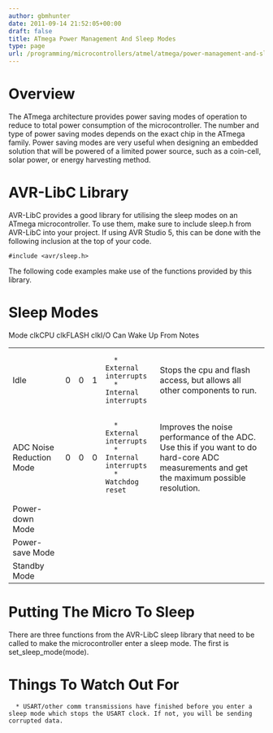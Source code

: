 ```yaml
---
author: gbmhunter
date: 2011-09-14 21:52:05+00:00
draft: false
title: ATmega Power Management And Sleep Modes
type: page
url: /programming/microcontrollers/atmel/atmega/power-management-and-sleep-modes
---
```


# Overview


The ATmega architecture provides power saving modes of operation to reduce to total power consumption of the microcontroller. The number and type of power saving modes depends on the exact chip in the ATmega family. Power saving modes are very useful when designing an embedded solution that will be powered of a limited power source, such as a coin-cell, solar power, or energy harvesting method.


# AVR-LibC Library


AVR-LibC provides a good library for utilising the sleep modes on an ATmega microcontroller. To use them, make sure to include sleep.h from AVR-LibC into your project. If using AVR Studio 5, this can be done with the following inclusion at the top of your code.

    
    #include <avr/sleep.h>


The following code examples make use of the functions provided by this library.


# Sleep Modes


<table >

<tr >
Mode
clkCPU
clkFLASH
clkI/O
Can Wake Up From
Notes
</tr>

<tbody >
<tr >

<td >Idle
</td>

<td >0
</td>

<td >0
</td>

<td >1
</td>

<td >



	  * External interrupts
	  * Internal interrupts


</td>

<td >Stops the cpu and flash access, but allows all other components to run.
</td>
</tr>
<tr >

<td >ADC Noise Reduction Mode
</td>

<td >0
</td>

<td >0
</td>

<td >0
</td>

<td >



	  * External interrupts
	  * Internal interrupts
	  * Watchdog reset


</td>

<td >Improves the noise performance of the ADC. Use this if you want to do hard-core ADC measurements and get the maximum possible resolution.
</td>
</tr>
<tr >

<td >Power-down Mode
</td>

<td >
</td>

<td >
</td>

<td >
</td>

<td >
</td>

<td >
</td>
</tr>
<tr >

<td >Power-save Mode
</td>

<td >
</td>

<td >
</td>

<td >
</td>

<td >
</td>

<td >
</td>
</tr>
<tr >

<td >Standby Mode
</td>

<td >
</td>

<td >
</td>

<td >
</td>

<td >
</td>

<td >
</td>
</tr>
</tbody>
</table>


# Putting The Micro To Sleep


There are three functions from the AVR-LibC sleep library that need to be called to make the microcontroller enter a sleep mode. The first is set_sleep_mode(mode).


# Things To Watch Out For





	  * USART/other comm transmissions have finished before you enter a sleep mode which stops the USART clock. If not, you will be sending corrupted data.


